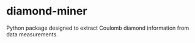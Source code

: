 # diamond-miner
Python package designed to extract Coulomb diamond information from data measurements.
